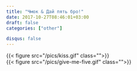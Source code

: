 ```yaml
---
title: "Чмок & Дай пять бро!"
date: 2017-10-27T08:46:01+03:00
draft: false
categories: ["other"]

disqus: false
---
```


<div class="row">
  <div class="">
    {{< figure src="/pics/kiss.gif" class="">}}
  </div>
  <div class="">
    {{< figure src="/pics/give-me-five.gif" class="">}}
  </div>
</div>

<!--more-->
